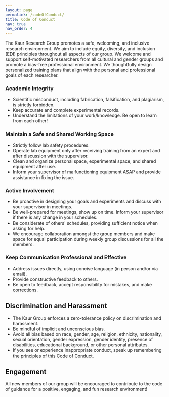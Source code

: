 ```yaml
---
layout: page
permalink: /codeOfConduct/
title: Code of Conduct
nav: true
nav_order: 4
---
```


The Kaur Research Group promotes a safe, welcoming, and inclusive research environment. We aim to include equity, diversity, and inclusion (EDI) principles throughout all aspects of our group. We welcome and support self-motivated researchers from all cultural and gender groups and promote a bias-free professional environment. We thoughtfully design personalized training plans that align with the personal and professional goals of each researcher.

### Academic Integrity

- Scientific misconduct, including fabrication, falsification, and plagiarism, is strictly forbidden.
- Keep accurate and complete experimental records.
- Understand the limitations of your work/knowledge. Be open to learn from each other!

### Maintain a Safe and Shared Working Space

- Strictly follow lab safety procedures.
- Operate lab equipment only after receiving training from an expert and after discussion with the supervisor.
- Clean and organize personal space, experimental space, and shared equipment after use.
- Inform your supervisor of malfunctioning equipment ASAP and provide assistance in fixing the issue.

### Active Involvement

- Be proactive in designing your goals and experiments and discuss with your supervisor in meetings.
- Be well-prepared for meetings, show up on time. Inform your supervisor if there is any change in your schedules.
- Be considerate of others' schedules, providing sufficient notice when asking for help.
- We encourage collaboration amongst the group members and make space for equal participation during weekly group discussions for all the members.

### Keep Communication Professional and Effective

- Address issues directly, using concise language (in person and/or via email).
- Provide constructive feedback to others.
- Be open to feedback, accept responsibility for mistakes, and make corrections.

## Discrimination and Harassment

- The Kaur Group enforces a zero-tolerance policy on discrimination and harassment.
- Be mindful of implicit and unconscious bias.
- Avoid all bias based on race, gender, age, religion, ethnicity, nationality, sexual orientation, gender expression, gender identity, presence of disabilities, educational background, or other personal attributes.
- If you see or experience inappropriate conduct, speak up remembering the principles of this Code of Conduct.

## Engagement

All new members of our group will be encouraged to contribute to the code of guidance for a positive, engaging, and fun research environment!

<!--
## GitHub users

{% if site.data.repositories.github_users %}

<div class="repositories d-flex flex-wrap flex-md-row flex-column justify-content-between align-items-center">
  {% for user in site.data.repositories.github_users %}
    {% include repository/repo_user.liquid username=user %}
  {% endfor %}
</div>

---

{% if site.repo_trophies.enabled %}
{% for user in site.data.repositories.github_users %}
{% if site.data.repositories.github_users.size > 1 %}

  <h4>{{ user }}</h4>
  {% endif %}
  <div class="repositories d-flex flex-wrap flex-md-row flex-column justify-content-between align-items-center">
  {% include repository/repo_trophies.liquid username=user %}
  </div>

---

{% endfor %}
{% endif %}
{% endif %}

## GitHub Repositories

{% if site.data.repositories.github_repos %}

<div class="repositories d-flex flex-wrap flex-md-row flex-column justify-content-between align-items-center">
  {% for repo in site.data.repositories.github_repos %}
    {% include repository/repo.liquid repository=repo %}
  {% endfor %}
</div>
{% endif %} -->
